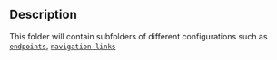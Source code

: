 ## Description
This folder will contain subfolders of different configurations such as [`endpoints`](endpoints/README.md),  [`navigation links`](navigation/README.md)